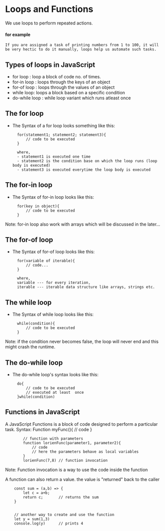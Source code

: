 # Loops and Functions
We use loops to perform repeated actions.
#### for example
    If you are assigned a task of printing numbers from 1 to 100, it will be very hectic to do it manually, loops help us automate such tasks.

## Types of loops in JavaScript
* for loop : loop a block of code no. of times.
* for-in loop : loops through the keys of an object
* for-of loop : loops through the values of an object
* while loop: loops a block based on a specific condition
* do-while loop : while loop variant which runs atleast once

## The for loop
- The Syntax of a for loop looks something like this:

        for(statement1; statement2; statement3){
            // code to be executed
        }

        where,
        - statement1 is executed one time
        - statement2 is the condition base on which the loop runs (loop body is executed)
        - statement3 is executed everytime the loop body is executed

## The for-in loop
- The Syntax of for-in loop looks like this:

        for(key in object){
            // code to be executed
        }

Note: for-in loop also work with arrays which will be discussed in the later...


## The for-of loop
- The Syntax of for-of loop looks like this:

        for(variable of iterable){
            // code...
        }

        where,
        variable --- for every iteration,
        iterable --- iterable data structure like arrays, strings etc.

## The while loop
- The Syntax of while loop looks like this:

        while(condition){
            // code to be executed
        }

Note: if the condition never becomes false, the loop will never end and this might crash the runtime.

## The do-while loop
- The do-while loop's syntax looks like this:

        do{
            // code to be executed
            // executed at least  once
        }while(condition)

## Functions in JavaScript
A JavaScript Functions is a block of code designed to perform a particular task.
        Syntax:
            Function myFunc(){
                // code
            }

            // function with parameters
            function lorienFunc(parameter1, parameter2){
                // code
                // here the parameters behave as local variables
            }
            lorienFunc(7,8) // function invocation

Note: Function invocation is a way to use the code inside the function

A function can also return a value. the value is "returned" back to the caller

        const sum = (a,b) => {
            let c = a+b;
            return c;       // returns the sum
        }


        // another way to create and use the function
        let y = sum(1,3)
        console.log(y)      // prints 4